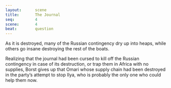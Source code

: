 ```yaml
---
layout:      scene
title:       The Journal
seq:         4
scene:       4
beat:        question
---
```



As it is destroyed, many of the Russian contingency dry up into heaps,
while others go insane destroying the rest of the boats.

Realizing that the journal had been cursed to kill off the Russian contingency in case of its destruction,
or trap them in Africa with no supplies,
Borst gives up that Omari whose supply chain had been destroyed in the party’s attempt to stop Ilya,
who is probably the only one who could help them now.





